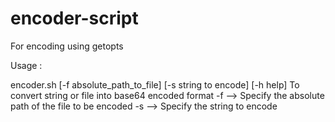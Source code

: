# encoder-script
For encoding using getopts


Usage : 

encoder.sh [-f absolute_path_to_file] [-s string to encode] [-h help]
To convert string or file into base64 encoded format
-f --> Specify the absolute path of the file to be encoded
-s --> Specify the string to encode
